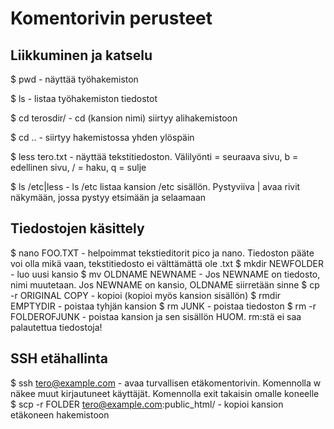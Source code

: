 # Komentorivin perusteet

## Liikkuminen ja katselu
$ pwd - näyttää työhakemiston

$ ls - listaa työhakemiston tiedostot

$ cd terosdir/ - cd (kansion nimi) siirtyy alihakemistoon

$ cd .. - siirtyy hakemistossa yhden ylöspäin

$ less tero.txt - näyttää tekstitiedoston. Välilyönti = seuraava sivu, b = edellinen sivu, / = haku, q = sulje

$ ls /etc|less - ls /etc listaa kansion /etc sisällön. Pystyviiva | avaa rivit näkymään, jossa pystyy etsimään ja selaamaan

## Tiedostojen käsittely
$ nano FOO.TXT - helpoimmat tekstieditorit pico ja nano. Tiedoston pääte voi olla mikä vaan, tekstitiedosto ei välttämättä ole .txt
$ mkdir NEWFOLDER - luo uusi kansio
$ mv OLDNAME NEWNAME - Jos NEWNAME on tiedosto, nimi muutetaan. Jos NEWNAME on kansio, OLDNAME siirretään sinne
$ cp -r ORIGINAL COPY - kopioi (kopioi myös kansion sisällön)
$ rmdir EMPTYDIR - poistaa tyhjän kansion
$ rm JUNK - poistaa tiedoston
$ rm -r FOLDEROFJUNK - poistaa kansion ja sen sisällön HUOM. rm:stä ei saa palautettua tiedostoja!
## SSH etähallinta
$ ssh tero@example.com - avaa turvallisen etäkomentorivin. Komennolla w näkee muut kirjautuneet käyttäjät. Komennolla exit takaisin omalle koneelle
$ scp -r FOLDER tero@example.com:public_html/ - kopioi kansion etäkoneen hakemistoon
